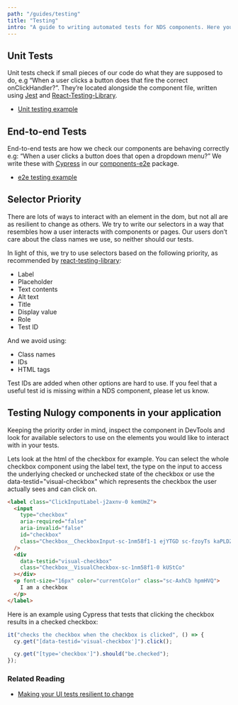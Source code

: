 ```yaml
---
path: "/guides/testing"
title: "Testing"
intro: "A guide to writing automated tests for NDS components. Here you can find information about how we write our own tests for the library and how to use selectors when writing tests for your own application that uses NDS components."
---
```


## Unit Tests

Unit tests check if small pieces of our code do what they are supposed to do, e.g “When a user clicks a button does that fire the correct onClickHandler?”. They’re located alongside the component file, written using [Jest](https://jestjs.io/) and [React-Testing-Library](https://testing-library.com/docs/react-testing-library/intro).

- [Unit testing example](https://github.com/nulogy/design-system/blob/master/components/src/Select/Select.spec.js)

## End-to-end Tests

End-to-end tests are how we check our components are behaving correctly e.g: “When a user clicks a button does that open a dropdown menu?” We write these with [Cypress](https://www.cypress.io/) in our [components-e2e](https://github.com/nulogy/design-system/tree/master/components-e2e) package.

- [e2e testing example](https://github.com/nulogy/design-system/blob/master/components-e2e/cypress/integration/components/Select.spec.js)

## Selector Priority

There are lots of ways to interact with an element in the dom, but not all are as resilient to change as others. We try to write our selectors in a way that resembles how a user interacts with components or pages. Our users don’t care about the class names we use, so neither should our tests.

In light of this, we try to use selectors based on the following priority, as recommended by [react-testing-library](https://testing-library.com/docs/guide-which-query):

- Label
- Placeholder
- Text contents
- Alt text
- Title
- Display value
- Role
- Test ID

And we avoid using:

- Class names
- IDs
- HTML tags

Test IDs are added when other options are hard to use. If you feel that a useful test id is missing within a NDS component, please let us know.

## Testing Nulogy components in your application

Keeping the priority order in mind, inspect the component in DevTools and look for available selectors to use on the elements you would like to interact with in your tests.

Lets look at the html of the checkbox for example. You can select the whole checkbox component using the label text, the type on the input to access the underlying checked or unchecked state of the checkbox or use the data-testid="visual-checkbox" which represents the checkbox the user actually sees and can click on.

```html
<label class="ClickInputLabel-j2axnv-0 kemUmZ">
  <input
    type="checkbox"
    aria-required="false"
    aria-invalid="false"
    id="checkbox"
    class="Checkbox__CheckboxInput-sc-1nm58f1-1 ejYTGD sc-fzoyTs kaPLDZ"
  />
  <div
    data-testid="visual-checkbox"
    class="Checkbox__VisualCheckbox-sc-1nm58f1-0 kUStCo"
  ></div>
  <p font-size="16px" color="currentColor" class="sc-AxhCb hpmHVQ">
    I am a checkbox
  </p>
</label>
```

Here is an example using Cypress that tests that clicking the checkbox results in a checked checkbox:

```javascript
it("checks the checkbox when the checkbox is clicked", () => {
  cy.get("[data-testid='visual-checkbox']").click();

  cy.get("[type='checkbox']").should("be.checked");
});
```

### Related Reading

- [Making your UI tests resilient to change](https://kentcdodds.com/blog/making-your-ui-tests-resilient-to-change)

